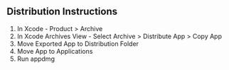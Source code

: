 ## Distribution Instructions

1. In Xcode - Product > Archive
2. In Xcode Archives View - Select Archive > Distribute App > Copy App
3. Move Exported App to Distribution Folder 
4. Move App to Applications
5. Run appdmg
